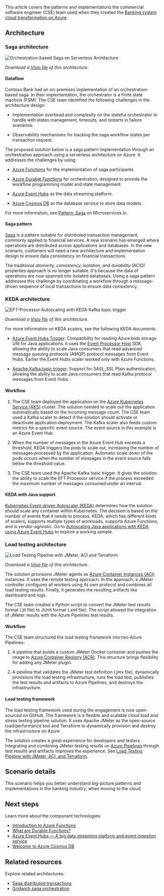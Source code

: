 This article covers the patterns and implementations the commercial software engineer (CSE) team used when they created the [Banking system cloud transformation on Azure](banking-system-cloud-transformation.yml).

## Architecture

### Saga architecture

![Orchestration-based Saga on Serverless Architecture](./images/orchestration-based-saga-serverless-arch.png)

*Download a [Visio file](https://arch-center.azureedge.net/orchestration-based-saga-serverless-arch.vsdx) of this architecture.*

#### Dataflow

Contoso Bank had an on-premises implementation of an orchestration-based saga. In their implementation, the orchestrator is a finite state machine (FSM). The CSE team identified the following challenges in the architecture design:

* Implementation overhead and complexity on the stateful orchestrator to handle with states management, timeouts, and restarts in failure scenarios.

* Observability mechanisms for tracking the saga workflow states per transaction request.

The proposed solution below is a saga pattern implementation through an orchestration approach using a serverless architecture on Azure. It addresses the challenges by using:

* [Azure Functions](https://azure.microsoft.com/services/functions) for the implementation of saga participants.

* [Azure Durable Functions](/azure/azure-functions/durable/durable-functions-overview) for orchestration, designed to provide the workflow programming model and state management.

* [Azure Event Hubs](https://azure.microsoft.com/services/event-hubs) as the data streaming platform.

* [Azure Cosmos DB](https://azure.microsoft.com/services/cosmos-db) as the database service to store data models.

For more information, see [Pattern: Saga](https://microservices.io/patterns/data/saga.html) on Microservices.io.

#### Saga pattern

[Saga](../../reference-architectures/saga/saga.yml) is a pattern suitable for distributed transaction management, commonly applied to financial services. A new scenario has emerged where operations are distributed across applications and databases. In the new scenario, customers will need a new architecture and implementation design to ensure data consistency on financial transactions.

The traditional _atomicity, consistency, isolation, and durability (ACID)_ properties approach is no longer suitable. It's because the data of operations are now spanned into isolated databases. Using a saga pattern addresses this challenge by coordinating a workflow through a message-driven sequence of local transactions to ensure data consistency.

### KEDA architecture

![EFT-Processor Autoscaling with KEDA Kafka topic trigger](./images/eft-processor-autoscaling-keda-kafka-trigger.png)

*Download a [Visio file](https://arch-center.azureedge.net/eft-processor-autoscaling-keda-kafka-trigger.vsdx) of this architecture.*

For more information on KEDA scalers, see the following KEDA documents:

* [Azure Event Hubs Trigger](https://keda.sh/docs/1.5/scalers/azure-event-hub/): Compatibility for reading Azure blob storage URI for Java applications. It uses the [Event Processor Host](/azure/event-hubs/event-hubs-event-processor-host) SDK, allowing the ability to scale Java consumers that read advanced message queuing protocols (AMQP) protocol messages from Event Hubs. Earlier the Event Hubs scaler worked only with Azure Functions.

* [Apache Kafka topic trigger](https://keda.sh/docs/1.5/scalers/apache-kafka): Support for SASL_SSL Plain authentication, allowing the ability to scale Java consumers that read Kafka protocol messages from Event Hubs.

#### Workflow

1. The CSE team deployed the application on the [Azure Kubernetes Service (AKS)](https://azure.microsoft.com/services/kubernetes-service/) cluster. The solution needed to scale out the application automatically based on the incoming message count. The CSE team used a Kafka scaler to detect if the solution should activate or deactivate application deployment. The Kafka scaler also feeds custom metrics for a specific event source. The event source in this example is an Azure Event Hub.

1. When the number of messages in the Azure Event Hub exceeds a threshold, KEDA triggers the pods to scale out, increasing the number of messages processed by the application. Automatic scale down of the pods occurs when the number of messages in the event source falls below the threshold value.

1. The CSE team used the Apache Kafka topic trigger. It gives the solution the ability to scale the EFT Processor service if the process exceeded the maximum number of messages consumed under an interval.

#### KEDA with Java support

[Kubernetes Event-driven Autoscaler (KEDA)](https://keda.sh) determines how the solution should scale any container within Kubernetes. The decision is based on the number of events that it needs to process. KEDA, which has different kinds of scalers, supports multiple types of workloads, supports Azure Functions, and is vendor-agnostic. Go to [Autoscaling Java applications with KEDA using Azure Event Hubs](https://github.com/Azure-Samples/keda-eventhub-kafka-scaler-terraform.git) to explore a working sample.

### Load testing architecture

![Load Testing Pipeline with JMeter, ACI and Terraform](./images/load-testing-pipeline-jmeter.png)

*Download a [Visio file](https://arch-center.azureedge.net/load-testing-pipeline-jmeter.vsdx) of this architecture.*

The solution provisions JMeter agents as [Azure Container Instances (ACI)](https://azure.microsoft.com/services/container-instances) instances. It uses the remote testing approach. In the approach, a JMeter controller configures all workers using its own protocol and combines all load testing results. Finally, it generates the resulting artifacts like dashboard and logs.

The CSE team created a Python script to convert the JMeter test results format (.jtl file) to JUnit format (.xml file). The script allowed the integration of JMeter results with the Azure Pipelines test results.

#### Workflow

The CSE team structured the load testing framework into two Azure Pipelines:

1. A pipeline that builds a custom JMeter Docker container and pushes the image to [Azure Container Registry (ACR)](https://azure.microsoft.com/services/container-registry). This structure brings flexibility for adding any JMeter plugin.

1. A pipeline that validates the JMeter test definition (.jmx file), dynamically provisions the load testing infrastructure, runs the load test, publishes the test results and artifacts to Azure Pipelines, and destroys the infrastructure.

#### Load testing framework

The load testing framework used during the engagement is now open-sourced on GitHub. The framework is a flexible and scalable cloud load and stress testing pipeline solution. It uses Apache JMeter as the open-source load/performance tool and Terraform to dynamically provision and destroy the infrastructure on Azure.

The solution creates a great experience for developers and testers. Integrating and combining JMeter testing results on [Azure Pipelines](https://azure.microsoft.com/services/devops/pipelines) through test results and artifacts improves the experience. See [Load Testing Pipeline with JMeter, ACI, and Terraform](https://github.com/Azure-Samples/jmeter-aci-terraform).

## Scenario details

This scenario helps you better understand big-picture patterns and implementations in the banking industry, when moving to the cloud.

## Next steps

Learn more about the component technologies:

* [Introduction to Azure Functions](/azure/azure-functions/functions-overview)
* [What are Durable Functions?](/azure/azure-functions/durable/durable-functions-overview)
* [Azure Event Hubs — A big data streaming platform and event ingestion service](/azure/event-hubs/event-hubs-about)
* [Welcome to Azure Cosmos DB](/azure/cosmos-db/introduction)

## Related resources

Explore related architectures:

* [Saga distributed transactions](../../reference-architectures/saga/saga.yml)
* [Gridwich saga orchestration](../../reference-architectures/media-services/gridwich-saga-orchestration.yml)

